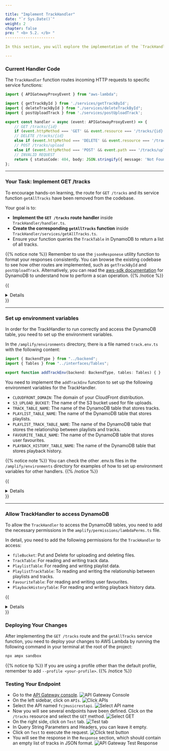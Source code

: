 ```yaml
---

title: "Implement TrackHandler"
date: "`r Sys.Date()`"
weight: 2
chapter: false
pre: " <b> 5.2. </b> "
----------------------

In this section, you will explore the implementation of the `TrackHandler` Lambda function, which handles requests related to music tracks in the app.

---
```


### Current Handler Code

The `TrackHandler` function routes incoming HTTP requests to specific service functions:

```ts
import { APIGatewayProxyEvent } from "aws-lambda";

import { getTrackById } from './services/getTrackById';
import { deleteTrackById } from "./services/deleteTrackById";
import { postUploadTrack } from './services/postUploadTrack';

export const handler = async (event: APIGatewayProxyEvent) => {
    // GET /tracks/{id}
    if (event.httpMethod === 'GET' && event.resource === '/tracks/{id}') return await getTrackById(event);
    // DELETE /tracks/{id}
    else if (event.httpMethod === 'DELETE' && event.resource === '/tracks/{id}') return await deleteTrackById(event)
    // POST /tracks/upload
    else if (event.httpMethod === 'POST' && event.path === '/tracks/upload') return await postUploadTrack(event);
    // INVALID REQUEST
    return { statusCode: 404, body: JSON.stringify({ message: 'Not Found' }) };
};
```

---

### Your Task: Implement GET /tracks

To encourage hands-on learning, the route for `GET /tracks` and its service function `getAllTracks` have been removed from the codebase.

Your goal is to:

* **Implement the `GET /tracks` route handler** inside `TrackHandler/handler.ts`.
* **Create the corresponding `getAllTracks` function** inside `TrackHandler/services/getAllTracks.ts`.
* Ensure your function queries the `TrackTable` in DynamoDB to return a list of all tracks.


{{% notice note %}}
Remember to use the `jsonResponese` utility function to format your responses consistently.
You can browse the existing codebase to see how other routes are implemented, such as `getTrackById` and `postUploadTrack`.
Alternatively, you can read the [aws-sdk documentation](https://docs.aws.amazon.com/amazondynamodb/latest/APIReference/API_Scan.html) for DynamoDB to understand how to perform a scan operation.
{{% /notice %}}

{{<details summary="Click to view the solution">}}
```ts
// services/getAllTracks.ts
import { APIGatewayProxyResult } from "aws-lambda";
import { DynamoDB } from "aws-sdk";
import { jsonResponse } from "../../utils/response";
import { env } from "$amplify/env/TrackHandler";

const dynamoDb = new DynamoDB.DocumentClient();

export const getAllTracks = async (): Promise<APIGatewayProxyResult> => {
    const params = {
        TableName: env.TRACK_TABLE_NAME,
    };
    try {
        const result = await dynamoDb.scan(params).promise();
        return jsonResponse(200, result.Items);
    } catch (error: any) {
        return jsonResponse(500, { message: error.message });
    }
};

```

```ts
// TrackHandler/handler.ts
import { APIGatewayProxyEvent } from "aws-lambda"

import { getTrackById } from './services/getTrackById';
import { getAllTracks } from './services/getAllTracks';
import { postUploadTrack } from './services/postUploadTrack';
import { deleteTrackById } from "./services/deleteTrackById";

export const handler = async (event: APIGatewayProxyEvent) => {
    // GET /tracks
    if (event.httpMethod === 'GET' && event.path === '/tracks') return await getAllTracks()
    // GET /tracks/{id}
    else if (event.httpMethod === 'GET' && event.resource === '/tracks/{id}') return await getTrackById(event)
    // DELETE /tracks/{id}
    else if (event.httpMethod === 'DELETE' && event.resource === '/tracks/{id}') return await deleteTrackById(event)
    // POST /tracks/upload
    else if (event.httpMethod === 'POST' && event.path === '/tracks/upload') return await postUploadTrack(event)
    // INVALID REQUEST
    return { statusCode: 404, body: JSON.stringify({ message: 'Not Found' }) };
};
```
{{</details>}}

---

### Set up environment variables

In order for the TrackHandler to run correctly and access the DynamoDB table, you need to set up the environment variables.

In the `/amplify/environments` directory, there is a file named `track.env.ts` with the following content:

```ts
import { BackendType } from "../backend";
import { Tables } from "../interfaces/Tables";

export function addTrackEnv(backend: BackendType, tables: Tables) { }
```

You need to implement the `addTrackEnv` function to set up the following environment variables for the TrackHandler.

* `CLOUDFRONT_DOMAIN`: The domain of your CloudFront distribution.
* `S3_UPLOAD_BUCKET`: The name of the S3 bucket used for file uploads.
* `TRACK_TABLE_NAME`: The name of the DynamoDB table that stores tracks.
* `PLAYLIST_TABLE_NAME`: The name of the DynamoDB table that stores playlists.
* `PLAYLIST_TRACK_TABLE_NAME`: The name of the DynamoDB table that stores the relationship between playlists and tracks.
* `FAVOURITE_TABLE_NAME`: The name of the DynamoDB table that stores user favourites.
* `PLAYBACK_HISTORY_TABLE_NAME`: The name of the DynamoDB table that stores playback history.

{{% notice note %}}
You can check the other .env.ts files in the `/amplify/environments` directory for examples of how to set up environment variables for other handlers.
{{% /notice %}}

{{<details summary="Click to view the solution">}}
```ts
// amplify/environments/track.env.ts
import { BackendType } from "../backend";
import { Tables } from "../interfaces/Tables";

export function addTrackEnv(backend: BackendType, tables: Tables) {
    backend.trackHandler.addEnvironment("CLOUDFRONT_DOMAIN", "https://abcxyz.cloudfront.net"); // Replace with yours
    backend.trackHandler.addEnvironment("S3_UPLOAD_BUCKET", backend.fileBucket ? backend.fileBucket.resources.bucket.bucketName : "your-bucket-name");
    backend.trackHandler.addEnvironment("TRACK_TABLE_NAME", tables.trackTable ? tables.trackTable.tableName : "TrackTable");
    backend.trackHandler.addEnvironment("PLAYLIST_TABLE_NAME", tables.playlistTable ? tables.playlistTable.tableName : "PlaylistTable");
    backend.trackHandler.addEnvironment("PLAYLIST_TRACK_TABLE_NAME", tables.playlistTrackTable ? tables.playlistTrackTable.tableName : "PlaylisTrackTable");
    backend.trackHandler.addEnvironment("FAVOURITE_TABLE_NAME", tables.favouriteTable ? tables.favouriteTable.tableName : "FavouriteTable");
    backend.trackHandler.addEnvironment("PLAYBACK_HISTORY_TABLE_NAME", tables.playbackHistoryTable ? tables.playbackHistoryTable.tableName : "PlaybackHistoryTable");
}
```
{{</details>}}

---

### Allow TrackHandler to access DynamoDB
To allow the `TrackHandler` to access the DynamoDB tables, you need to add the necessary permissions in the `amplify/permissions/lambdaPerms.ts` file.

In detail, you need to add the following permissions for the `TrackHandler` to access:
* `fileBucket`: Put and Delete for uploading and deleting files.
* `TrackTable`: For reading and writing track data.
* `PlaylistTable`: For reading and writing playlist data.
* `PlaylistTrackTable`: To reading and writing the relationship between playlists and tracks.
* `FavouriteTable`: For reading and writing user favourites.
* `PlaybackHistoryTable`: For reading and writing playback history data. 


{{<details summary="Click to view the solution">}}
```ts
    // Track Handler permissions
    backend.fileBucket.resources.bucket.grantPut(backend.trackHandler.resources.lambda);
    backend.fileBucket.resources.bucket.grantDelete(backend.trackHandler.resources.lambda);
    tables.trackTable.grantReadWriteData(backend.trackHandler.resources.lambda);
    tables.playlistTable?.grantReadWriteData(backend.trackHandler.resources.lambda);
    tables.playlistTrackTable?.grantReadWriteData(backend.trackHandler.resources.lambda);
    tables.favouriteTable?.grantReadWriteData(backend.trackHandler.resources.lambda);
    tables.playbackHistoryTable?.grantReadWriteData(backend.trackHandler.resources.lambda);
```
{{</details>}}

### Deploying Your Changes

After implementing the `GET /tracks` route and the `getAllTracks` service function, you need to deploy your changes to AWS Lambda by running the following command in your terminal at the root of the project:

```bash
npx ampx sandbox
```

{{% notice tip %}}
If you are using a profile other than the default profile, remember to add `--profile <your-profile>`.
{{% /notice %}}

### Testing Your Endpoint

* Go to the [API Gateway console](https://console.aws.amazon.com/apigateway).
    ![API Gateway Console](/images/5.api/5.2.track-handler/1.api-gateway-console.png)
* On the left sidebar, click on `APIs`.
    ![Click APIs](/images/5.api/5.2.track-handler/2.click-apis.png)
* Select the API named `fcjmusicrestapi`.
    ![Select API name](/images/5.api/5.2.track-handler/3.click-api-name.png)
* Now you will see several endpoints have been defined. Click on the `/tracks` resource and select the `GET` method.
    ![Select GET](/images/5.api/5.2.track-handler/4.select-get.png)
* On the right side, click on `Test` tab.
    ![Test tab](/images/5.api/5.2.track-handler/5.test-tab.png)
* In Query String Parameters and Headers, you can leave it empty.
* Click on `Test` to execute the request.
    ![Click test button](/images/5.api/5.2.track-handler/6.click-test.png)
* You will see the response in the `Response` section, which should contain an empty list of tracks in JSON format. 
    ![API Gateway Test Response](/images/5.api/5.2.track-handler/7.response.png)
